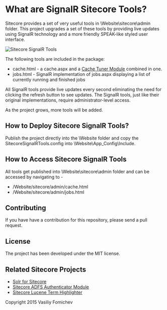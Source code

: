 What are SignalR Sitecore Tools?
===================================

Sitecore provides a set of very useful tools in \Website\sitecore\admin folder. This project upgrades a set of these tools by providing live updates using SignalR technology and a more friendly SPEAK-like styled user interface. 

![Sitecore SignalR Tools](http://www.cmsbestpractices.com/wp-content/uploads/2015/07/sitecore-signalr-tools-logo.png)

The following tools are included in the package:

- cache.html - a cache.aspx and a [Cache Tuner Module](https://marketplace.sitecore.net/en/Modules/Cache_Tuner.aspx) combined in one. 
- jobs.html - SignalR implementation of jobs.aspx displaying a list of currently running and finished jobs 

All SignalR tools provide live updates every second eliminating the need for clicking the refresh button to see updates. The SignalR tools, just like their original implementations, require administrator-level access.

As the project grows, more tools will be added.


How to Deploy Sitecore SignalR Tools?
-----------------------------------------
Publish the project directly into the \Website folder and copy the SitecoreSignalRTools.config into \Website\App_Config\Include.


How to Access Sitecore SignalR Tools
---------------------------------------
All tools get published into \Website\sitecore\admin folder and can be accessed by navigating to -
- /Website/sitecore/admin/cache.html
- /Website/sitecore/admin/jobs.html


Contributing
----------------------
If you have have a contribution for this repository, please send a pull request.


License
------------
The project has been developed under the MIT license.


Related Sitecore Projects
--------------------------------
- [Solr for Sitecore](https://github.com/vasiliyfomichev/solr-for-sitecore)
- [Sitecore ADFS Authenticator Module](https://github.com/vasiliyfomichev/Sitecore-ADFS-Authenticator-Module)
- [Sitecore Lucene Term Highlighter](https://github.com/vasiliyfomichev/Sitecore-Solr-Search-Term-Highlight)



Copyright 2015 Vasiliy Fomichev
